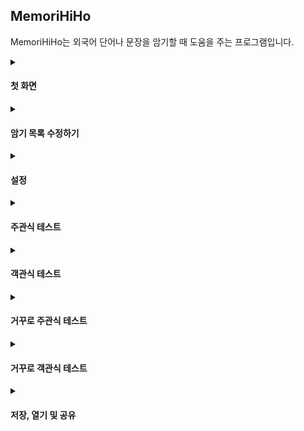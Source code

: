 ## MemoriHiHo

MemoriHiHo는 외국어 단어나 문장을 암기할 때 도움을 주는 프로그램입니다.
<details><summary><h4>첫 화면</h4></summary>
<p>
<img src="screenshots/preview.png"><br>
프로그램을 켜면 이 화면이 나옵니다. 왼쪽에 문제를, 오른쪽에 답이 쓰여 있어서 이 화면에서 스크롤하면서 암기를 하시면 됩니다.<br>
"수정" 버튼을 누르면 수정하는 화면으로 이동하며, "테스트" 버튼을 누르면 어떤 테스트를 할지 창이 뜹니다.<br>
<img src="screenshots/choosetesttype.png">
</p>
</details>

<details><summary><h4>암기 목록 수정하기</h4></summary>
<p>
<img src="screenshots/edit.png"><br>
암기할 목록을 수정하는 화면입니다.<br>
제목, 제작자, 설명을 바꿀 수 있으며, 객관식 테스트를 할 때 선택지의 개수, 테스트를 볼 때 순서를 섞는지 여부를 설정할 수 있습니다.<br>
각 항목마다 ^(위쪽 화살표), +, X 총 3개의 버튼이 있습니다.<br>
- ^는 자기 자신 항목과 바로 위쪽 항목의 위치를 뒤바꾸는 버튼입니다.<br>
- +는 자기 자신보다 바로 아래에 빈 항목을 새로 추가하는 버튼입니다.<br>
- X는 자기 자신 항목을 제거하는 버튼입니다.<br>
  
</p>
</details>

<details><summary><h4>설정</h4></summary>
<p>
<img src="screenshots/settingsmenu.png"><br><img src="screenshots/settings.png"><br>
설정에 들어가면 이 프로그램의 언어를 바꿀 수 있습니다. 현재는 한국어와 영어만 지원합니다.<br>
</p>
</details>

<details><summary><h4>주관식 테스트</h4></summary>
<p>
<img src="screenshots/subjective.png"><br>
문제만을 보고 답을 칸에 써서 맞추는 주관식 테스트입니다. 도중에 취소 버튼을 누르면 테스트가 종료됩니다.<br>
<img src="screenshots/subjective2.png"><br>
<img src="screenshots/subjective3.png"><br>
확인 버튼을 누르면 채점이 되고 일치하는 글자 수가 점수로 환산됩니다.<br>
<img src="screenshots/subjectivecomplete.png"><br>
테스트가 끝나면 점수, 푼 문제 수, 총 걸린 시간, 한 문제당 걸린 평균 시간을 알려줍니다.<br>
</p>
</details>

<details><summary><h4>객관식 테스트</h4></summary>
<p>
<img src="screenshots/multiplechoice.png"><br>
문제만을 보고 선택지 중에 맞는 것을 고르는 객관식 테스트입니다. 도중에 취소 버튼을 누르면 테스트가 종료됩니다.<br>
<img src="screenshots/multiplechoice2.png"><br>
확인 버튼을 누르면 채점이 되며, 맞으면 점수를 얻고, 틀리면 얻지 못합니다.<br>
주관식 테스트와 마찬가지로 테스트가 끝나면 점수, 푼 문제 수, 총 걸린 시간, 한 문제당 걸린 평균 시간을 알려줍니다.<br>
</p>
</details>

<details><summary><h4>거꾸로 주관식 테스트</h4></summary>
<p>
<img src="screenshots/revsubjective.png"><br>
주관식 테스트와 방법은 똑같으나 답과 문제가 뒤바뀐, 답만 보고 문제를 서술하는 테스트입니다.<br>
</p>
</details>

<details><summary><h4>거꾸로 객관식 테스트</h4></summary>
<p>
<img src="screenshots/revmultiplechoice.png"><br>
객관식 테스트와 방법은 똑같으나 답과 문제가 뒤바뀐, 답만 보고 문제를 고르는 테스트입니다.<br>
</p>
</details>

<details><summary><h4>저장, 열기 및 공유</h4></summary>
<p>
<img src="screenshots/savemenu.png"><br>
만든 단어장은 파일로 저장하고 언제든지 다시 열 수 있습니다.<br>
<img src="screenshots/save.png"><br>
파일 확장자는 .mhd입니다.<br>
<img src="screenshots/draganddrop.png"><br>
또한 파일을 프로그램으로 드래그 앤 드롭하는 것으로도 열 수 있습니다.<br>
</p>
</details>

